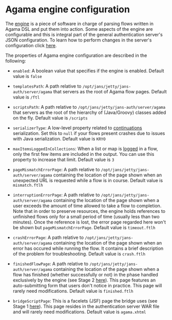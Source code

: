 # Agama engine configuration

The [engine](./index.md#agama-engine) is a piece of software in charge of parsing flows written in Agama DSL and put them into action. Some aspects of the engine are configurable and this is integral part of the general authentication server's JSON configuration. To learn how to perform changes in the server's configuration click [here](../../config-guide/jans-cli/im/im-jans-authorization-server.md).

The properties of Agama engine configuration are described in the following:

- `enabled`: A boolean value that specifies if the engine is enabled. Default value is `false` 

- `templatesPath`: A path relative to `/opt/jans/jetty/jans-auth/server/agama` that servers as the root of Agama flow pages. Default value is `/ftl`

- `scriptsPath`: A path relative to `/opt/jans/jetty/jans-auth/server/agama` that servers as the root of the hierarchy of (Java/Groovy) classes added on the fly. Default value is `/scripts`

- `serializerType`: A low-level property related to [continuations](./hello-world-closer.md#stage-2) serialization. Set this to `null` if your flows present crashes due to issues with Java serialization. Default value is `KRYO`

- `maxItemsLoggedInCollections`: When a list or map is [logged](./dsl.md#logging) in a flow, only the first few items are included in the output. You can use this property to increase that limit. Default value is `3`

- `pageMismatchErrorPage`: A path relative to `/opt/jans/jetty/jans-auth/server/agama` containing the location of the page shown when an unexpected URL is requested while a flow is in course. Default value is `mismatch.ftlh`

- `interruptionErrorPage`: A path relative to `/opt/jans/jetty/jans-auth/server/agama` containing the location of the page shown when a user exceeds the amount of time allowed to take a flow to completion. Note that in order to preserve resources, the engine holds references to unfinished flows only for a small period of time (usually less than two minutes). Once the reference is lost, the error page regarded here won't be shown but `pageMismatchErrorPage`. Default value is `timeout.ftlh`

- `crashErrorPage`: A path relative to `/opt/jans/jetty/jans-auth/server/agama` containing the location of the page shown when an error has occured while running the flow. It contains a brief description of the problem for troubleshooting. Default value is `crash.ftlh`

- `finishedFlowPage`:  A path relative to `/opt/jans/jetty/jans-auth/server/agama` containing the location of the page shown when a flow has finished (whether successfully or not) in the phase handled exclusively by the engine (see Stage 2 [here](./hello-world-closer.md)). This page features an auto-submitting form that users don't notice in practice. This page will rarely need modifications. Default value is `finished.ftlh`

- `bridgeScriptPage`: This is a facelets (JSF) page the bridge uses (see Stage 1 [here](./hello-world-closer.md)). This page resides in the authentication server WAR file and will rarely need modifications. Default value is `agama.xhtml`

<!--
- `defaultResponseHeaders`: A JSON object : {
            "Expires": "0"
        }-->
        
